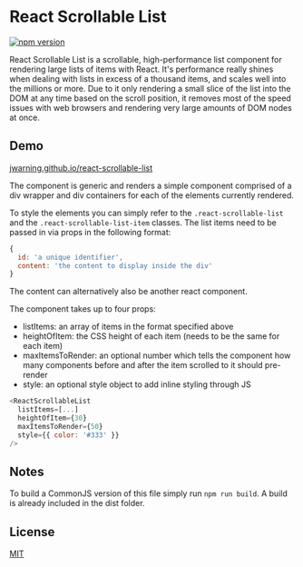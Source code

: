 # React Scrollable List

[![npm version](https://badge.fury.io/js/react-scrollable-list.svg)](https://badge.fury.io/js/react-scrollable-list)

React Scrollable List is a scrollable, high-performance list component for
rendering large lists of items with React. It's performance really shines when
dealing with lists in excess of a thousand items, and scales well into the
millions or more. Due to it only rendering a small slice of the list into the
DOM at any time based on the scroll position, it removes most of the speed
issues with web browsers and rendering very large amounts of DOM nodes at once.

## Demo

[jwarning.github.io/react-scrollable-list](http://jwarning.github.io/react-scrollable-list)

The component is generic and renders a simple component comprised of a div
wrapper and div containers for each of the elements currently rendered.

To style the elements you can simply refer to the `.react-scrollable-list` and
the `.react-scrollable-list-item` classes. The list items need to be passed in
via props in the following format:

```js
{
  id: 'a unique identifier',
  content: 'the content to display inside the div'
}
```

The content can alternatively also be another react component.

The component takes up to four props:
- listItems: an array of items in the format specified above
- heightOfItem: the CSS height of each item (needs to be the same for each item)
- maxItemsToRender: an optional number which tells the component how many components before and after the item scrolled to it should pre-render
- style: an optional style object to add inline styling through JS

```js
<ReactScrollableList
  listItems=[...]
  heightOfItem={30}
  maxItemsToRender={50}
  style={{ color: '#333' }}
/>
```

## Notes

To build a CommonJS version of this file simply run `npm run build`.
A build is already included in the dist folder.

## License

[MIT](./LICENSE)

